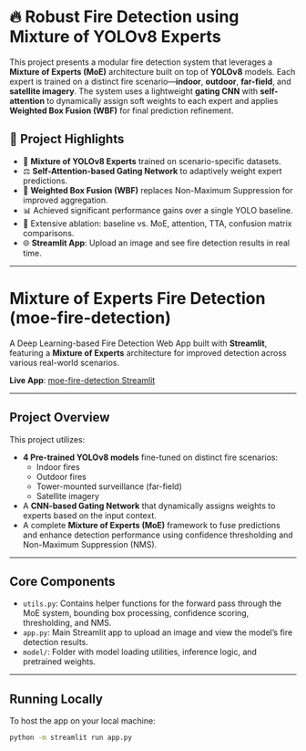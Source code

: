 # 🔥 Robust Fire Detection using Mixture of YOLOv8 Experts

This project presents a modular fire detection system that leverages a **Mixture of Experts (MoE)** architecture built on top of **YOLOv8** models. Each expert is trained on a distinct fire scenario—**indoor**, **outdoor**, **far-field**, and **satellite imagery**. The system uses a lightweight **gating CNN** with **self-attention** to dynamically assign soft weights to each expert and applies **Weighted Box Fusion (WBF)** for final prediction refinement.

## 📌 Project Highlights

- 🧠 **Mixture of YOLOv8 Experts** trained on scenario-specific datasets.
- ⚖️ **Self-Attention-based Gating Network** to adaptively weight expert predictions.
- 🧩 **Weighted Box Fusion (WBF)** replaces Non-Maximum Suppression for improved aggregation.
- 📊 Achieved significant performance gains over a single YOLO baseline.
- 🧪 Extensive ablation: baseline vs. MoE, attention, TTA, confusion matrix comparisons.
- 🌐 **Streamlit App**: Upload an image and see fire detection results in real time.

---



# Mixture of Experts Fire Detection (moe-fire-detection)

A Deep Learning-based Fire Detection Web App built with **Streamlit**, featuring a **Mixture of Experts** architecture for improved detection across various real-world scenarios.

**Live App**: [moe-fire-detection Streamlit](https://moe-fire-detection-mgxc8wzgchajjkobm6go5q.streamlit.app/)

---

## Project Overview

This project utilizes:
- **4 Pre-trained YOLOv8 models** fine-tuned on distinct fire scenarios:
  - Indoor fires
  - Outdoor fires
  - Tower-mounted surveillance (far-field)
  - Satellite imagery
- A **CNN-based Gating Network** that dynamically assigns weights to experts based on the input context.
- A complete **Mixture of Experts (MoE)** framework to fuse predictions and enhance detection performance using confidence thresholding and Non-Maximum Suppression (NMS).

---

## Core Components

- `utils.py`: Contains helper functions for the forward pass through the MoE system, bounding box processing, confidence scoring, thresholding, and NMS.
- `app.py`: Main Streamlit app to upload an image and view the model’s fire detection results.
- `model/`: Folder with model loading utilities, inference logic, and pretrained weights.

---

## Running Locally

To host the app on your local machine:

```bash
python -m streamlit run app.py
